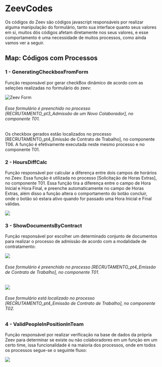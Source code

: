 <h1> ZeevCodes </h1>

<p text-align="justify"> Os códigos do Zeev são códigos javascript responsáveis por realizar alguma manipulação do formulário, tanto sua interface quanto seus valores em si, muitos dós códigos afetam diretamente nos seus valores, e esse comportamento é uma necessidade de muitos processos, como ainda vamos ver a seguir. </p>

<h2>Map: Códigos com Processos</h2>
<h3>1 - GeneratingCheckboxFromForm</h3>

<p>Função responsável por gerar checkBox dinâmico de acordo com as seleções realizadas no formulário do zeev:</p>
<img src="https://github.com/XxthyagoronaldxX/ZeevCodes/assets/16446463/fe0c1910-9ec8-4317-a526-ffcdebad4fa1" alt="Zeev Form" />
<h6>Esse formulário é preenchido no processo [RECRUTAMENTO_pt3_Admissão de um Novo Colaborador], no componente T01.</h6>
<p>Os checkbox gerados estão localizados no processo [RECRUTAMENTO_pt4_Emissão de Contrato de Trabalho], no componente T06. A função é
efetivamente executada neste mesmo processo e no componente T01.</p>

<h3>2 - HoursDiffCalc</h3>
  
<p>Função responsável por calcular a diferença entre dois campos de horários no Zeev. Essa função é utilizada no processo [Solicitação de Horas Extras], 
no componente T01. Essa função tira a diferença entre o campo de Hora Inicial e Hora Final, e preenche automaticamente no campo de Horas Extras, além disso 
a função altera o comportamento do botão concluir, onde o botão só estara ativo quando for passado uma Hora Inicial e Final válidas.</p>
<img src="https://github.com/XxthyagoronaldxX/ZeevCodes/assets/16446463/79f691b8-951b-4793-a23f-9fa69ca0447a"/>

<h3>3 - ShowDocumentsByContract</h3>

<p>Função responsável por escolher um determinado conjunto de documentos para realizar o processo de admissão de acordo com a modalidade de contratamento:</p>
<img src="https://github.com/XxthyagoronaldxX/ZeevCodes/assets/16446463/6c199fe6-b278-4752-8664-e7829435a948"/>
<h6>Esse formulário é preenchido no processo [RECRUTAMENTO_pt4_Emissão de Contrato de Trabalho], no componente T01.</h6>
<img src="https://github.com/XxthyagoronaldxX/ZeevCodes/assets/16446463/6d6c86cf-a633-4bac-981b-6cf536b661cb"/>
<h6>Esse formulário está localizado no processo [RECRUTAMENTO_pt4_Emissão de Contrato de Trabalho], no componente T02.</h6>

<h3>4 - ValidPeopleInPositionInTeam</h3>

<p>Função responsável por realizar verificação na base de dados da própria Zeev para determinar se existe ou não colaboradores em um função em um certo time, issa funcionalidade
 é na maioria dos processos, onde em todos os processos segue-se o seguinte fluxo:</p>
<img src="https://github.com/XxthyagoronaldxX/ZeevCodes/assets/16446463/4e8ee5ce-12bd-4364-9245-8cc6bdd68bda"/>
